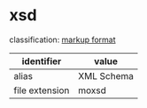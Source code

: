 # xsd
classification: [markup format](markup.md)

| identifier     | value
| -------------- | -----
| alias          | XML Schema
| file extension | moxsd
